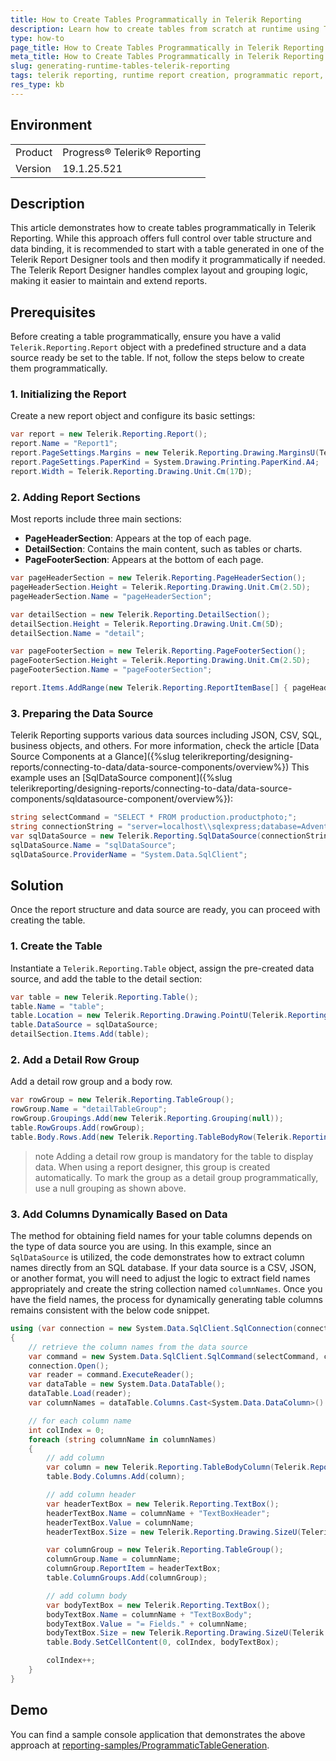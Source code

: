```yaml
---
title: How to Create Tables Programmatically in Telerik Reporting
description: Learn how to create tables from scratch at runtime using Telerik Reporting.
type: how-to
page_title: How to Create Tables Programmatically in Telerik Reporting
meta_title: How to Create Tables Programmatically in Telerik Reporting
slug: generating-runtime-tables-telerik-reporting
tags: telerik reporting, runtime report creation, programmatic report, report generation, dynamic table
res_type: kb
---
```


## Environment

<table>
    <tbody>
        <tr>
            <td> Product </td>
            <td> Progress® Telerik® Reporting </td>
        </tr>
        <tr>
            <td> Version </td>
            <td> 19.1.25.521 </td>
        </tr>
    </tbody>
</table>

## Description

This article demonstrates how to create tables programmatically in Telerik Reporting. While this approach offers full control over table structure and data binding, it is recommended to start with a table generated in one of the Telerik Report Designer tools and then modify it programmatically if needed. The Telerik Report Designer handles complex layout and grouping logic, making it easier to maintain and extend reports.

## Prerequisites

Before creating a table programmatically, ensure you have a valid `Telerik.Reporting.Report` object with a predefined structure and a data source ready be set to the table. If not, follow the steps below to create them programmatically.

### 1. Initializing the Report

Create a new report object and configure its basic settings:

````csharp
var report = new Telerik.Reporting.Report();
report.Name = "Report1";
report.PageSettings.Margins = new Telerik.Reporting.Drawing.MarginsU(Telerik.Reporting.Drawing.Unit.Mm(20D), Telerik.Reporting.Drawing.Unit.Mm(20D), Telerik.Reporting.Drawing.Unit.Mm(20D), Telerik.Reporting.Drawing.Unit.Mm(20D));
report.PageSettings.PaperKind = System.Drawing.Printing.PaperKind.A4;
report.Width = Telerik.Reporting.Drawing.Unit.Cm(17D);
````

### 2. Adding Report Sections

Most reports include three main sections:

- **PageHeaderSection**: Appears at the top of each page.
- **DetailSection**: Contains the main content, such as tables or charts.
- **PageFooterSection**: Appears at the bottom of each page.

````csharp
var pageHeaderSection = new Telerik.Reporting.PageHeaderSection();
pageHeaderSection.Height = Telerik.Reporting.Drawing.Unit.Cm(2.5D);
pageHeaderSection.Name = "pageHeaderSection";

var detailSection = new Telerik.Reporting.DetailSection();
detailSection.Height = Telerik.Reporting.Drawing.Unit.Cm(5D);
detailSection.Name = "detail";

var pageFooterSection = new Telerik.Reporting.PageFooterSection();
pageFooterSection.Height = Telerik.Reporting.Drawing.Unit.Cm(2.5D);
pageFooterSection.Name = "pageFooterSection";

report.Items.AddRange(new Telerik.Reporting.ReportItemBase[] { pageHeaderSection, detailSection, pageFooterSection });
````

### 3. Preparing the Data Source

Telerik Reporting supports various data sources including JSON, CSV, SQL, business objects, and others. For more information, check the article [Data Source Components at a Glance]({%slug telerikreporting/designing-reports/connecting-to-data/data-source-components/overview%}) This example uses an [SqlDataSource component]({%slug telerikreporting/designing-reports/connecting-to-data/data-source-components/sqldatasource-component/overview%}):

````csharp
string selectCommand = "SELECT * FROM production.productphoto;";
string connectionString = "server=localhost\\sqlexpress;database=AdventureWorks2022;trusted_connection=true;";
var sqlDataSource = new Telerik.Reporting.SqlDataSource(connectionString, selectCommand);
sqlDataSource.Name = "sqlDataSource";
sqlDataSource.ProviderName = "System.Data.SqlClient";
````

## Solution

Once the report structure and data source are ready, you can proceed with creating the table.

### 1. Create the Table

Instantiate a `Telerik.Reporting.Table` object, assign the pre-created data source, and add the table to the detail section:

````csharp
var table = new Telerik.Reporting.Table();
table.Name = "table";
table.Location = new Telerik.Reporting.Drawing.PointU(Telerik.Reporting.Drawing.Unit.Cm(1.5D), Telerik.Reporting.Drawing.Unit.Cm(1.5D));
table.DataSource = sqlDataSource;
detailSection.Items.Add(table);
````

### 2. Add a Detail Row Group

Add a detail row group and a body row.

````csharp
var rowGroup = new Telerik.Reporting.TableGroup();
rowGroup.Name = "detailTableGroup";
rowGroup.Groupings.Add(new Telerik.Reporting.Grouping(null));
table.RowGroups.Add(rowGroup);
table.Body.Rows.Add(new Telerik.Reporting.TableBodyRow(Telerik.Reporting.Drawing.Unit.Cm(0.609D)));
````

>note Adding a detail row group is mandatory for the table to display data. When using a report designer, this group is created automatically. To mark the group as a detail group programmatically, use a null grouping as shown above.

### 3. Add Columns Dynamically Based on Data

The method for obtaining field names for your table columns depends on the type of data source you are using. In this example, since an `SqlDataSource` is utilized, the code demonstrates how to extract column names directly from an SQL database. If your data source is a CSV, JSON, or another format, you will need to adjust the logic to extract field names appropriately and create the string collection named `columnNames`. Once you have the field names, the process for dynamically generating table columns remains consistent with the below code snippet.

````csharp
using (var connection = new System.Data.SqlClient.SqlConnection(connectionString))
{
    // retrieve the column names from the data source
    var command = new System.Data.SqlClient.SqlCommand(selectCommand, connection);
    connection.Open();
    var reader = command.ExecuteReader();
    var dataTable = new System.Data.DataTable();
    dataTable.Load(reader);
    var columnNames = dataTable.Columns.Cast<System.Data.DataColumn>().Select(c => c.ColumnName);

    // for each column name
    int colIndex = 0;
    foreach (string columnName in columnNames)
    {
        // add column
        var column = new Telerik.Reporting.TableBodyColumn(Telerik.Reporting.Drawing.Unit.Cm(2.99D));
        table.Body.Columns.Add(column);

        // add column header
        var headerTextBox = new Telerik.Reporting.TextBox();
        headerTextBox.Name = columnName + "TextBoxHeader";
        headerTextBox.Value = columnName;
        headerTextBox.Size = new Telerik.Reporting.Drawing.SizeU(Telerik.Reporting.Drawing.Unit.Cm(2.99D), Telerik.Reporting.Drawing.Unit.Cm(0.609D));

        var columnGroup = new Telerik.Reporting.TableGroup();
        columnGroup.Name = columnName;
        columnGroup.ReportItem = headerTextBox;
        table.ColumnGroups.Add(columnGroup);

        // add column body
        var bodyTextBox = new Telerik.Reporting.TextBox();
        bodyTextBox.Name = columnName + "TextBoxBody";
        bodyTextBox.Value = "= Fields." + columnName;
        bodyTextBox.Size = new Telerik.Reporting.Drawing.SizeU(Telerik.Reporting.Drawing.Unit.Cm(2.99D), Telerik.Reporting.Drawing.Unit.Cm(0.609D));
        table.Body.SetCellContent(0, colIndex, bodyTextBox);

        colIndex++;
    }
}
````

## Demo

You can find a sample console application that demonstrates the above approach at [reporting-samples/ProgrammaticTableGeneration](https://github.com/telerik/reporting-samples/tree/master/ProgrammaticTableGeneration).